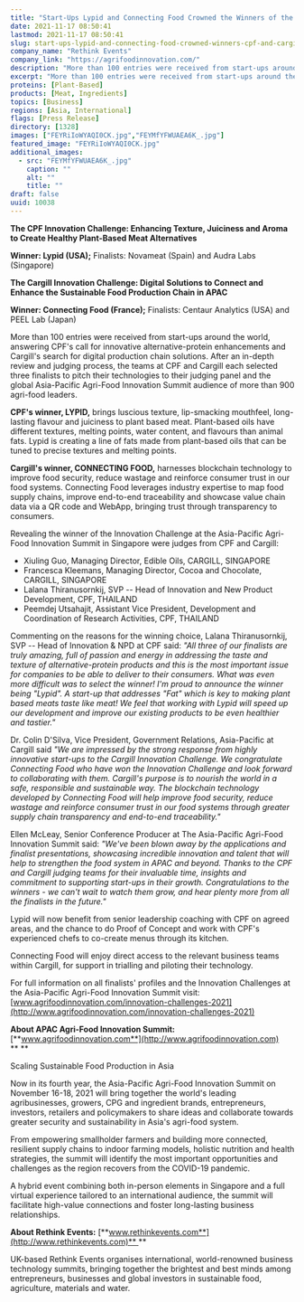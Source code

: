 ```yaml
---
title: "Start-Ups Lypid and Connecting Food Crowned the Winners of the CPF and Cargill Innovation Challenges at the Asia-Pacific Agri-Food Innovation Summit 2021"
date: 2021-11-17 08:50:41
lastmod: 2021-11-17 08:50:41
slug: start-ups-lypid-and-connecting-food-crowned-winners-cpf-and-cargill-innovation-challenges
company_name: "Rethink Events"
company_link: "https://agrifoodinnovation.com/"
description: "More than 100 entries were received from start-ups around the world, answering CPF’s call for innovative alternative-protein enhancements and Cargill’s search for digital production chain solutions. After an in-depth review and judging process, the teams at CPF and Cargill each selected three finalists to pitch their technologies to their judging panel and the global Asia-Pacific Agri-Food Innovation Summit audience of more than 900 agri-food leaders."
excerpt: "More than 100 entries were received from start-ups around the world, answering CPF’s call for innovative alternative-protein enhancements and Cargill’s search for digital production chain solutions. After an in-depth review and judging process, the teams at CPF and Cargill each selected three finalists to pitch their technologies to their judging panel and the global Asia-Pacific Agri-Food Innovation Summit audience of more than 900 agri-food leaders."
proteins: [Plant-Based]
products: [Meat, Ingredients]
topics: [Business]
regions: [Asia, International]
flags: [Press Release]
directory: [1328]
images: ["FEYRiIoWYAQI0CK.jpg","FEYMfYFWUAEA6K_.jpg"]
featured_image: "FEYRiIoWYAQI0CK.jpg"
additional_images:
  - src: "FEYMfYFWUAEA6K_.jpg"
    caption: ""
    alt: ""
    title: ""
draft: false
uuid: 10038
---
```

**The CPF Innovation Challenge: Enhancing Texture, Juiciness and Aroma
to Create Healthy Plant-Based Meat Alternatives**

**Winner: Lypid (USA);** Finalists: Novameat (Spain) and Audra Labs
(Singapore)

**The Cargill Innovation Challenge: Digital Solutions to Connect and
Enhance the Sustainable Food Production Chain in APAC**

**Winner: Connecting Food (France);** Finalists: Centaur Analytics (USA)
and PEEL Lab (Japan)

More than 100 entries were received from start-ups around the world,
answering CPF's call for innovative alternative-protein enhancements and
Cargill's search for digital production chain solutions. After an
in-depth review and judging process, the teams at CPF and Cargill each
selected three finalists to pitch their technologies to their judging
panel and the global Asia-Pacific Agri-Food Innovation Summit audience
of more than 900 agri-food leaders.

**CPF's winner, LYPID,** brings luscious texture, lip-smacking
mouthfeel, long-lasting flavour and juiciness to plant based meat.
Plant-based oils have different textures, melting points, water content,
and flavours than animal fats. Lypid is creating a line of fats made
from plant-based oils that can be tuned to precise textures and melting
points.

**Cargill's winner, CONNECTING FOOD,** harnesses blockchain technology
to improve food security, reduce wastage and reinforce consumer trust in
our food systems. Connecting Food leverages industry expertise to map
food supply chains, improve end-to-end traceability and showcase value
chain data via a QR code and WebApp, bringing trust through transparency
to consumers.

Revealing the winner of the Innovation Challenge at the Asia-Pacific
Agri-Food Innovation Summit in Singapore were judges from CPF and
Cargill:

-   Xiuling Guo, Managing Director, Edible Oils, CARGILL, SINGAPORE
-   Francesca Kleemans, Managing Director, Cocoa and Chocolate, CARGILL,
    SINGAPORE
-   Lalana Thiranusornkij, SVP -- Head of Innovation and New Product
    Development, CPF, THAILAND
-   Peemdej Utsahajit, Assistant Vice President, Development and
    Coordination of Research Activities, CPF, THAILAND

Commenting on the reasons for the winning choice, Lalana Thiranusornkij,
SVP -- Head of Innovation & NPD at CPF said: *"All three of our
finalists are truly amazing, full of passion and energy in addressing
the taste and texture of alternative-protein products and this is the
most important issue for companies to be able to deliver to their
consumers. What was even more difficult was to select the winner! I'm
proud to announce the winner being "Lypid". A start-up that addresses
"Fat" which is key to making plant based meats taste like meat! We feel
that working with Lypid will speed up our development and improve our
existing products to be even healthier and tastier."*

Dr. Colin D'Silva, Vice President, Government Relations, Asia-Pacific at
Cargill said *"We are impressed by the strong response from highly
innovative start-ups to the Cargill Innovation Challenge. We
congratulate Connecting Food who have won the Innovation Challenge and
look forward to collaborating with them. Cargill's purpose is to nourish
the world in a safe, responsible and sustainable way. The blockchain
technology developed by Connecting Food will help improve food security,
reduce wastage and reinforce consumer trust in our food systems through
greater supply chain transparency and end-to-end traceability."*

Ellen McLeay, Senior Conference Producer at The Asia-Pacific Agri-Food
Innovation Summit said: *"We've been blown away by the applications and
finalist presentations, showcasing incredible innovation and talent that
will help to strengthen the food system in APAC and beyond. Thanks to
the CPF and Cargill judging teams for their invaluable time, insights
and commitment to supporting start-ups in their growth. Congratulations
to the winners - we can't wait to watch them grow, and hear plenty more
from all the finalists in the future."*

Lypid will now benefit from senior leadership coaching with CPF on
agreed areas, and the chance to do Proof of Concept and work with CPF's
experienced chefs to co-create menus through its kitchen.

Connecting Food will enjoy direct access to the relevant business teams
within Cargill, for support in trialling and piloting their technology.

For full information on all finalists' profiles and the Innovation
Challenges at the Asia-Pacific Agri-Food Innovation Summit visit:
[www.agrifoodinnovation.com/innovation-challenges-2021](http://www.agrifoodinnovation.com/innovation-challenges-2021)

**About APAC Agri-Food Innovation Summit:**
[**www.agrifoodinnovation.com**](http://www.agrifoodinnovation.com)
** **

Scaling Sustainable Food Production in Asia

Now in its fourth year, the Asia-Pacific Agri-Food Innovation Summit on
November 16-18, 2021 will bring together the world's leading
agribusinesses, growers, CPG and ingredient brands, entrepreneurs,
investors, retailers and policymakers to share ideas and collaborate
towards greater security and sustainability in Asia's agri-food system.

From empowering smallholder farmers and building more connected,
resilient supply chains to indoor farming models, holistic nutrition and
health strategies, the summit will identify the most important
opportunities and challenges as the region recovers from the COVID-19
pandemic.

A hybrid event combining both in-person elements in Singapore and a full
virtual experience tailored to an international audience, the summit
will facilitate high-value connections and foster long-lasting business
relationships.

**About Rethink Events:**
[**www.rethinkevents.com**](http://www.rethinkevents.com)** **

UK-based Rethink Events organises international, world-renowned business
technology summits, bringing together the brightest and best minds among
entrepreneurs, businesses and global investors in sustainable food,
agriculture, materials and water.

